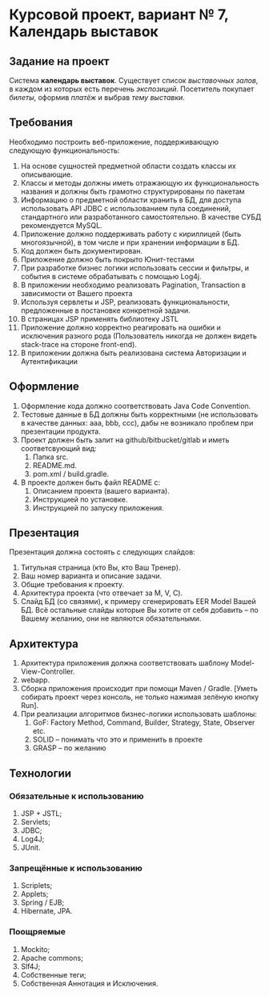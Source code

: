 # Курсовой проект, вариант № 7, Календарь выставок

## Задание на проект

Система **календарь выставок**. Существует список *выставочных залов*, в
каждом из которых есть перечень *экспозиций*. Посетитель покупает
*билеты*, оформив *платёж* и выбрав *тему выставки*.

## Требования

Необходимо построить веб-приложение, поддерживающую следующую функциональность:

1. На основе сущностей предметной области создать классы их описывающие.
2. Классы и методы должны иметь отражающую их функциональность названия и должны быть грамотно структурированы по пакетам
3. Информацию о предметной области хранить в БД, для доступа использовать API JDBC с использованием пула соединений, стандартного или разработанного самостоятельно. В качестве СУБД рекомендуется MySQL.
4. Приложение должно поддерживать работу с кириллицей (быть многоязычной), в том числе и при хранении информации в БД.
5. Код должен быть документирован.
6. Приложение должно быть покрыто Юнит-тестами
7. При разработке бизнес логики использовать сессии и фильтры, и события в системе обрабатывать с помощью Log4j.
8. В приложении необходимо реализовать Pagination, Transaction в зависимости от Вашего проекта
9. Используя сервлеты и JSP, реализовать функциональности, предложенные в постановке конкретной задачи.
10. В страницах JSP применять библиотеку JSTL 
11. Приложение должно корректно реагировать на ошибки и исключения разного рода (Пользователь никогда не должен видеть stack-trace на стороне front-end).
12. В приложении должна быть реализована система Авторизации и Аутентификации

## Оформление
1.	Оформление кода должно соответствовать Java Code Convention.
2.	Тестовые данные в БД должны быть корректными (не использовать в качестве данных: aaa, bbb, ccc), дабы не возникало проблем при презентации продукта.
3.	Проект должен быть залит на github/bitbucket/gitlab и иметь соответсвующий вид:
    1. Папка src.
    2.	README.md.
    3.	pom.xml / build.gradle.
4.	В проекте должен быть файл README с:
    1.	Описанием проекта (вашего варианта).
    2.	Инструкцией по установке.
    3.	Инструкцией по запуску приложения.

## Презентация

Презентация должна состоять с следующих слайдов:
1.	Титульная страница (кто Вы, кто Ваш Тренер).
2.	Ваш номер варианта и описание задачи.
3.	Общие требования к проекту.
4.	Архитектура проекта (что отвечает за M, V, C).
5.	Слайд БД (со связями), к примеру сгенерировать EER Model Вашей БД.
Всё остальные слайды которые Вы хотите от себя добавить – по Вашему желанию, они не являются обязательными.


## Архитектура
1.	Архитектура приложения должна соответствовать шаблону Model-View-Controller.
2.	webapp.
3.	Сборка приложения происходит при помощи Maven / Gradle. [Уметь собирать проект через консоль, не только нажимая зелёную кнопку Run].
4.	При реализации алгоритмов бизнес-логики использовать шаблоны:
    1. GoF: Factory Method, Command, Builder, Strategy, State, Observer etc.
    2. SOLID – понимать что это и применить в проекте 
    3. GRASP – по желанию

 
## Технологии

### Обязательные к использованию
1.	JSP + JSTL;
2.	Servlets;
3.	JDBC;
4.	Log4J;
5.	JUnit.

### Запрещённые к использованию
1.	Scriplets;
2.	Applets;
3.	Spring / EJB;
4.	Hibernate, JPA.

### Поощряемые
1.	Mockito;
2.	Apache commons;
3.	Slf4J;
4.	Собственные теги;
5.	Собственная Аннотация и Исключения.
